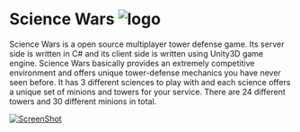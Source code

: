 # Science Wars ![logo](https://ceng.metu.edu.tr/~e1746221/images/leskodingspecific/logo.png)

Science Wars is a open source multiplayer tower defense game. Its server side is written in C# and its client side is written using Unity3D game engine. Science Wars basically provides an extremely competitive environment and offers unique tower-defense mechanics you have never seen before. It has 3 different sciences to play with and each science offers a unique set of minions and towers for your service. There are 24 different towers and 30 different minions in total.

[![ScreenShot](https://raw.github.com/GabLeRoux/WebMole/master/ressources/WebMole_Youtube_Video.png)](https://www.youtube.com/watch?v=SDzqir8dgqo)
